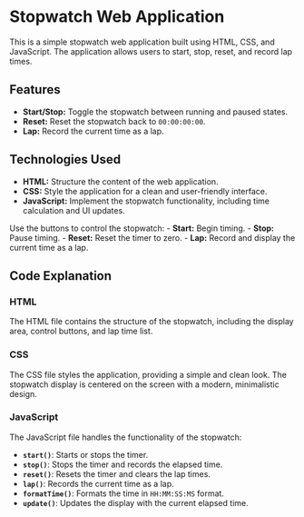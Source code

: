 # Stopwatch Web Application

This is a simple stopwatch web application built using HTML, CSS, and JavaScript. The application allows users to start, stop, reset, and record lap times.



## Features

- **Start/Stop:** Toggle the stopwatch between running and paused states.
- **Reset:** Reset the stopwatch back to `00:00:00:00`.
- **Lap:** Record the current time as a lap.

## Technologies Used

- **HTML:** Structure the content of the web application.
- **CSS:** Style the application for a clean and user-friendly interface.
- **JavaScript:** Implement the stopwatch functionality, including time calculation and UI updates.


 Use the buttons to control the stopwatch:
    - **Start:** Begin timing.
    - **Stop:** Pause timing.
    - **Reset:** Reset the timer to zero.
    - **Lap:** Record and display the current time as a lap.

## Code Explanation

### HTML

The HTML file contains the structure of the stopwatch, including the display area, control buttons, and lap time list.

### CSS

The CSS file styles the application, providing a simple and clean look. The stopwatch display is centered on the screen with a modern, minimalistic design.

### JavaScript

The JavaScript file handles the functionality of the stopwatch:
- **`start()`**: Starts or stops the timer.
- **`stop()`**: Stops the timer and records the elapsed time.
- **`reset()`**: Resets the timer and clears the lap times.
- **`lap()`**: Records the current time as a lap.
- **`formatTime()`**: Formats the time in `HH:MM:SS:MS` format.
- **`update()`**: Updates the display with the current elapsed time.


